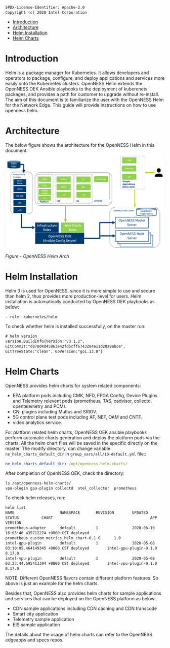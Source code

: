 ```text
SPDX-License-Identifier: Apache-2.0       
Copyright (c) 2020 Intel Corporation
```

- [Introduction](#introduction)
- [Architecture](#architecture)
- [Helm Installation](#helm-installation-in-OpenNESS)
- [Helm Charts](#helm-charts)

# Introduction
Helm is a package manager for Kubernetes. It allows developers and operators to package, configure, and deploy applications and services more easily onto the Kubernetes clusters. OpenNESS Helm extends the OpenNESS OEK Ansible playbooks to the deployment of kuberenets packages, and provides a path for customer to upgrade without re-install.  The aim of this document is to familiarize the user with the OpenNESS Helm for the Network Edge. This guide will provide instructions on how to use openness helm. 

# Architecture
The below figure shows the architecture for the OpenNESS Helm in this document.
![OpenNESS Helm](openness-helm-images/openness-helm-arch.png)

_Figure - OpenNESS Helm Arch_


# Helm Installation
Helm 3 is used for OpenNESS, since it is more simple to use and secure than helm 2, thus provides more production-level for users. Helm installation is automatically conducted by OpenNESS OEK playbooks as below:
   ```
   - role: kubernetes/helm
   ```
To check whether helm is installed successfully, on the master run:
   ```
   # helm version
   version.BuildInfo{Version:"v3.1.2", GitCommit:"d878d4d45863e42fd5cff6743294a11d28a9abce", GitTreeState:"clean", GoVersion:"go1.13.8"}
   ```
# Helm Charts   
OpenNESS provides helm charts for system related components: 
* EPA platform pods including CMK, NFD, FPGA Config, Device Plugins and Telemetry relevent pods (prometheus, TAS, cadvisor, collectd, opentelemetry and PCM).
* CNI plugins including Multus and SRIOV.
* 5G control plane test pods including AF, NEF, OAM and CNTF.
* video analytics service. 

For platform related helm charts, OpenNESS OEK ansible playbooks perform automatic charts generation and deploy the platform pods via the charts. All the helm chart files will be saved in the specific directly on the master. The modify directory, can change variable `ne_helm_charts_default_dir` in `group_vars/all/10-default.yml` file::
   ```yaml
   ne_helm_charts_default_dir: /opt/openness-helm-charts/
   ```

After completion of OpenNESS OEK, check the directory:
   ```
   ls /opt/openness-helm-charts/
   vpu-plugin gpu-plugin collectd  otel_collector  prometheus
   ```

To check helm releases, run:
   ```
   helm list
   NAME                    NAMESPACE       REVISION        UPDATED                                 STATUS          CHART                                           APP VERSION
   prometheus-adapter      default         1               2020-06-10 16:05:46.435712274 +0800 CST deployed        prometheus_custom_metrics_helm_chart-0.1.0      1.0
   intel-gpu-plugin        default         1               2020-05-08 03:10:05.464149345 +0800 CST deployed        intel-gpu-plugin-0.1.0                          0.17.0
   intel-vpu-plugin        default         1               2020-05-08 03:23:44.595413394 +0800 CST deployed        intel-vpu-plugin-0.1.0                          0.17.0
   ```
NOTE: Different OpenNESS flavors contain different platform features. So above is just an example for the helm charts.

Besides that, OpenNESS also provides helm charts for sample applications and services that can be deployed on the OpenNESS platform as below:
* CDN sample applications including CDN caching and CDN transcode
* Smart city application
* Telemetry sample application
* EIS sample application

The details about the usage of helm charts can refer to the OpenNESS edgeapps and specs repos. 
